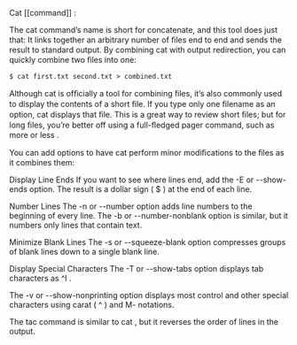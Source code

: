
Cat [[command]] :

The cat command’s name is short for concatenate, and this tool does just that: It links together an arbitrary number of ﬁles end to end and sends the result to standard output. By combining cat with output redirection, you can quickly combine two ﬁles into one: 

```
$ cat first.txt second.txt > combined.txt
```

Although cat is ofﬁcially a tool for combining ﬁles, it’s also commonly used to display the contents of a short ﬁle. If you type only one ﬁlename as an option, cat displays that ﬁle. This is a great way to review short ﬁles; but for long ﬁles, you’re better off using a full-ﬂedged pager command, such as more or less .

You can add options to have cat perform minor modiﬁcations to the ﬁles as it combines them:

Display Line Ends If you want to see where lines end, add the -E or --show-ends option. The result is a dollar sign ( $ ) at the end of each line.

Number Lines The -n or --number option adds line numbers to the beginning of every line. The -b or --number-nonblank option is similar, but it numbers only lines that contain text.

Minimize Blank Lines The -s or --squeeze-blank option compresses groups of blank lines down to a single blank line.

Display Special Characters The -T or --show-tabs option displays tab characters as ^I .

The -v or --show-nonprinting option displays most control and other special characters using carat ( ^ ) and M- notations.

The tac command is similar to cat , but it reverses the order of lines in the output.